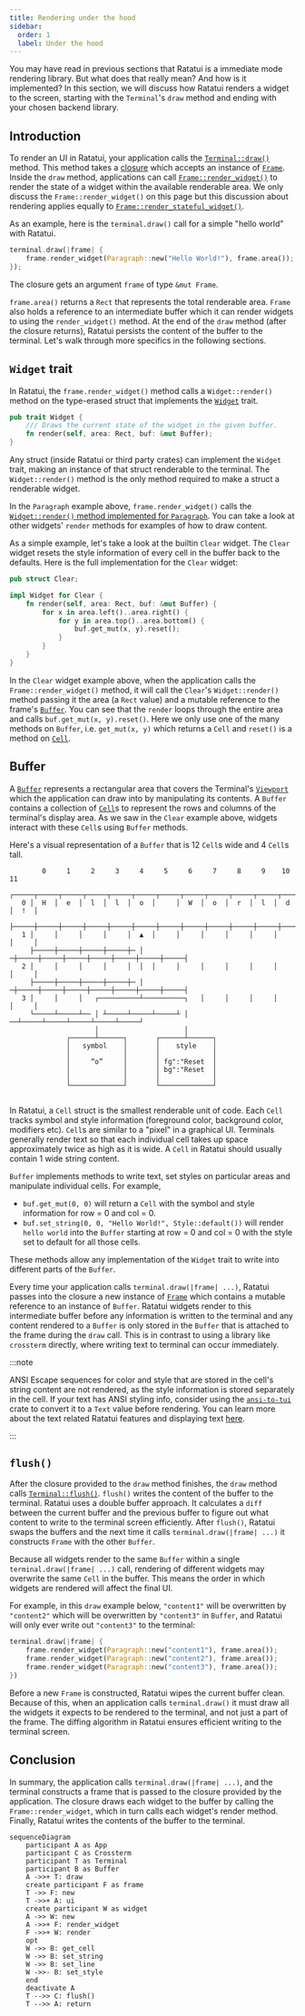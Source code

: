 ```yaml
---
title: Rendering under the hood
sidebar:
  order: 1
  label: Under the hood
---
```


You may have read in previous sections that Ratatui is a immediate mode rendering library. But what
does that really mean? And how is it implemented? In this section, we will discuss how Ratatui
renders a widget to the screen, starting with the `Terminal`'s `draw` method and ending with your
chosen backend library.

## Introduction

To render an UI in Ratatui, your application calls the [`Terminal::draw()`] method. This method
takes a [closure] which accepts an instance of [`Frame`]. Inside the `draw` method, applications can
call [`Frame::render_widget()`] to render the state of a widget within the available renderable
area. We only discuss the `Frame::render_widget()` on this page but this discussion about rendering
applies equally to [`Frame::render_stateful_widget()`].

As an example, here is the `terminal.draw()` call for a simple "hello world" with Ratatui.

```rust
terminal.draw(|frame| {
    frame.render_widget(Paragraph::new("Hello World!"), frame.area());
});
```

The closure gets an argument `frame` of type `&mut Frame`.

`frame.area()` returns a `Rect` that represents the total renderable area. `Frame` also holds a
reference to an intermediate buffer which it can render widgets to using the `render_widget()`
method. At the end of the `draw` method (after the closure returns), Ratatui persists the content of
the buffer to the terminal. Let's walk through more specifics in the following sections.

[`Terminal::draw()`]:
  https://github.com/ratatui/ratatui/blob/e5caf170c8c304b952cbff7499fd4da17ab154ea/src/terminal.rs#L325-L360
[closure]: https://doc.rust-lang.org/stable/book/ch13-01-closures.html
[`Frame::render_widget()`]:
  https://github.com/ratatui/ratatui/blob/88ae3485c2c540b4ee630ab13e613e84efa7440a/src/terminal.rs#L596
[`Frame::render_stateful_widget()`]:
  https://github.com/ratatui/ratatui/blob/88ae3485c2c540b4ee630ab13e613e84efa7440a/src/terminal.rs#L628

## `Widget` trait

In Ratatui, the `frame.render_widget()` method calls a `Widget::render()` method on the type-erased
struct that implements the [`Widget`] trait.

```rust
pub trait Widget {
    /// Draws the current state of the widget in the given buffer.
    fn render(self, area: Rect, buf: &mut Buffer);
}
```

[`Widget`]:
  https://github.com/ratatui/ratatui/blob/e5caf170c8c304b952cbff7499fd4da17ab154ea/src/widgets.rs#L107-L112

Any struct (inside Ratatui or third party crates) can implement the `Widget` trait, making an
instance of that struct renderable to the terminal. The `Widget::render()` method is the only method
required to make a struct a renderable widget.

<!--prettier-ignore-->
In the `Paragraph` example above, `frame.render_widget()` calls the
[`Widget::render()` method implemented for `Paragraph`]. You can take a look at other widgets'
`render` methods for examples of how to draw content.

[`Widget::render()` method implemented for `Paragraph`]:
  https://github.com/ratatui/ratatui/blob/88ae3485c2c540b4ee630ab13e613e84efa7440a/src/widgets/paragraph.rs#L213-L214

As a simple example, let's take a look at the builtin `Clear` widget. The `Clear` widget resets the
style information of every cell in the buffer back to the defaults. Here is the full implementation
for the `Clear` widget:

```rust
pub struct Clear;

impl Widget for Clear {
    fn render(self, area: Rect, buf: &mut Buffer) {
        for x in area.left()..area.right() {
            for y in area.top()..area.bottom() {
                buf.get_mut(x, y).reset();
            }
        }
    }
}
```

In the `Clear` widget example above, when the application calls the `Frame::render_widget()` method,
it will call the `Clear`'s `Widget::render()` method passing it the area (a `Rect` value) and a
mutable reference to the frame's [`Buffer`]. You can see that the `render` loops through the entire
area and calls `buf.get_mut(x, y).reset()`. Here we only use one of the many methods on `Buffer`,
i.e. `get_mut(x, y)` which returns a `Cell` and `reset()` is a method on [`Cell`].

## Buffer

A [`Buffer`] represents a rectangular area that covers the Terminal's [`Viewport`] which the
application can draw into by manipulating its contents. A `Buffer` contains a collection of
[`Cell`]s to represent the rows and columns of the terminal's display area. As we saw in the `Clear`
example above, widgets interact with these `Cell`s using `Buffer` methods.

Here's a visual representation of a `Buffer` that is 12 `Cell`s wide and 4 `Cell`s tall.

```svgbob
        0     1     2     3     4     5     6     7     8     9    10    11
     ┌─────┬─────┬─────┬─────┬─────┬─────┬─────┬─────┬─────┬─────┬─────┬─────┐
   0 │  H  │  e  │  l  │  l  │  o  │     │  W  │  o  │  r  │  l  │  d  │  !  │
     ├─────┼─────┼─────┼─────┼─────┼─────┼─────┼─────┼─────┼─────┼─────┼─────┤
   1 │     │     │     │     │  ▲  │     │     │     │     │     │     │     │
     ├─────┼─────┼─────┼─────┼─ │ ─┼─────┼─────┼─────┼─────┼─────┼─────┼─────┤
   2 │     │     │     │     │  │  │     │     │     │     │     │     │     │
     ├─────┼─────┼─────┼─────┼─ │ ─┼─────┼─────┼─────┼─────┼─────┼─────┼─────┤
   3 │     │     │   ┌──────────┴──────────┐   │     │     │     │     │     │
     └─────┴─────┴── │ ┴─────┴─────┴─────┴ │ ──┴─────┴─────┴─────┴─────┴─────┘
                     │                     │
              ┌──────┴──────┐       ┌──────┴──────┐
              │   symbol    │       │    style    │
              │             │       │             │
              │     “o”     │       │ fg":"Reset  │
              │             │       │ bg":"Reset  │
              │             │       │             │
              └─────────────┘       └─────────────┘


```

In Ratatui, a `Cell` struct is the smallest renderable unit of code. Each `Cell` tracks symbol and
style information (foreground color, background color, modifiers etc). `Cell`s are similar to a
"pixel" in a graphical UI. Terminals generally render text so that each individual cell takes up
space approximately twice as high as it is wide. A `Cell` in Ratatui should usually contain 1 wide
string content.

`Buffer` implements methods to write text, set styles on particular areas and manipulate individual
cells. For example,

- `buf.get_mut(0, 0)` will return a `Cell` with the symbol and style information for row = 0 and col
  = 0.
- `buf.set_string(0, 0, "Hello World!", Style::default())` will render `hello world` into the
  `Buffer` starting at row = 0 and col = 0 with the style set to default for all those cells.

These methods allow any implementation of the `Widget` trait to write into different parts of the
`Buffer`.

Every time your application calls `terminal.draw(|frame| ...)`, Ratatui passes into the closure a
new instance of [`Frame`] which contains a mutable reference to an instance of `Buffer`. Ratatui
widgets render to this intermediate buffer before any information is written to the terminal and any
content rendered to a `Buffer` is only stored in the `Buffer` that is attached to the frame during
the `draw` call. This is in contrast to using a library like `crossterm` directly, where writing
text to terminal can occur immediately.

:::note

ANSI Escape sequences for color and style that are stored in the cell's string content are not
rendered, as the style information is stored separately in the cell. If your text has ANSI styling
info, consider using the [`ansi-to-tui`](https://crates.io/crates/ansi-to-tui) crate to convert it
to a `Text` value before rendering. You can learn more about the text related Ratatui features and
displaying text [here](/recipes/render/display-text/).

:::

## `flush()`

After the closure provided to the `draw` method finishes, the `draw` method calls
[`Terminal::flush()`]. `flush()` writes the content of the buffer to the terminal. Ratatui uses a
double buffer approach. It calculates a `diff` between the current buffer and the previous buffer to
figure out what content to write to the terminal screen efficiently. After `flush()`, Ratatui swaps
the buffers and the next time it calls `terminal.draw(|frame| ...)` it constructs `Frame` with the
other `Buffer`.

Because all widgets render to the same `Buffer` within a single `terminal.draw(|frame| ...)` call,
rendering of different widgets may overwrite the same `Cell` in the buffer. This means the order in
which widgets are rendered will affect the final UI.

For example, in this `draw` example below, `"content1"` will be overwritten by `"content2"` which
will be overwritten by `"content3"` in `Buffer`, and Ratatui will only ever write out `"content3"`
to the terminal:

```rust
terminal.draw(|frame| {
    frame.render_widget(Paragraph::new("content1"), frame.area());
    frame.render_widget(Paragraph::new("content2"), frame.area());
    frame.render_widget(Paragraph::new("content3"), frame.area());
})
```

Before a new `Frame` is constructed, Ratatui wipes the current buffer clean. Because of this, when
an application calls `terminal.draw()` it must draw all the widgets it expects to be rendered to the
terminal, and not just a part of the frame. The diffing algorithm in Ratatui ensures efficient
writing to the terminal screen.

## Conclusion

In summary, the application calls `terminal.draw(|frame| ...)`, and the terminal constructs a frame
that is passed to the closure provided by the application. The closure draws each widget to the
buffer by calling the `Frame::render_widget`, which in turn calls each widget's render method.
Finally, Ratatui writes the contents of the buffer to the terminal.

```mermaid
sequenceDiagram
    participant A as App
    participant C as Crossterm
    participant T as Terminal
    participant B as Buffer
    A ->>+ T: draw
    create participant F as frame
    T ->> F: new
    T ->>+ A: ui
    create participant W as widget
    A ->> W: new
    A ->>+ F: render_widget
    F ->>+ W: render
    opt
    W ->> B: get_cell
    W ->> B: set_string
    W ->> B: set_line
    W ->>- B: set_style
    end
    deactivate A
    T -->> C: flush()
    T -->> A: return
```

[`Cell`]:
  https://github.com/ratatui/ratatui/blob/e5caf170c8c304b952cbff7499fd4da17ab154ea/src/buffer.rs#L15-L26
[`Buffer`]:
  https://github.com/ratatui/ratatui/blob/e5caf170c8c304b952cbff7499fd4da17ab154ea/src/buffer.rs#L149-L157
[`Viewport`]:
  https://github.com/ratatui/ratatui/blob/88ae3485c2c540b4ee630ab13e613e84efa7440a/src/terminal.rs#L41-L65
[`Text`]:
  https://github.com/ratatui/ratatui/blob/e5caf170c8c304b952cbff7499fd4da17ab154ea/src/text/text.rs#L30-L33
[`Line`]:
  https://github.com/ratatui/ratatui/blob/e5caf170c8c304b952cbff7499fd4da17ab154ea/src/text/line.rs#L6-L10
[`Span`]:
  https://github.com/ratatui/ratatui/blob/e5caf170c8c304b952cbff7499fd4da17ab154ea/src/text/span.rs#L55-L61
[`render` method for `Block`]:
  https://github.com/ratatui/ratatui/blob/e5caf170c8c304b952cbff7499fd4da17ab154ea/src/widgets/block.rs#L752-L760
[`Frame`]:
  https://github.com/ratatui/ratatui/blob/e5caf170c8c304b952cbff7499fd4da17ab154ea/src/terminal.rs#L566-L578
[`Terminal::flush()`]:
  https://github.com/ratatui/ratatui/blob/e5caf170c8c304b952cbff7499fd4da17ab154ea/src/terminal.rs#L253-L263
[`get_mut`]:
  https://github.com/ratatui/ratatui/blob/88ae3485c2c540b4ee630ab13e613e84efa7440a/src/buffer.rs#L207-L211
[`set_string`]:
  https://github.com/ratatui/ratatui/blob/88ae3485c2c540b4ee630ab13e613e84efa7440a/src/buffer.rs#L289-L294
